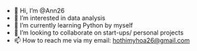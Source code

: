- 👋 Hi, I’m @Ann26
- 👀 I’m interested in data analysis
- 🌱 I’m currently learning Python by myself
- 💞️ I’m looking to collaborate on start-ups/ personal projects
- 📫 How to reach me via my email: hothimyhoa26@gmail.com

<!---
Ann26/Ann26 is a ✨ special ✨ repository because its `README.md` (this file) appears on your GitHub profile.
You can click the Preview link to take a look at your changes.
--->

